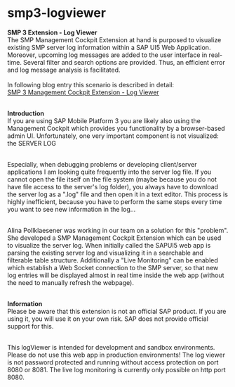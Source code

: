 # smp3-logviewer

<p><b>SMP 3 Extension - Log Viewer</b><br>
The SMP Management Cockpit Extension at hand is purposed to visualize existing SMP server log information within a SAP UI5 Web Application. Moreover, upcoming log messages are added to the user interface in real-time. Several filter and search options are provided. Thus, an efficient error and log message analysis is facilitated.
<br><br>
In following blog entry this scenario is described in detail: <br>
<a href="http://scn.sap.com/docs/DOC-74237">SMP 3 Management Cockpit Extension - Log Viewer</a>
<br><br>
<p><b>Introduction</b><br>
If you are using SAP Mobile Platform 3 you are likely also using the Management Cockpit which provides you functionality by a browser-based admin UI. Unfortunately, one very important component is not visualized: the SERVER LOG<br><br>

Especially, when debugging problems or developing client/server applications I am looking quite frequently into the server log file. If you cannot open the file itself on the file system (maybe because you do not have file access to the server's log folder), you always have to download the server log as a ".log" file and then open it in a text editor. This process is highly inefficient, because you have to perform the same steps every time you want to see new information in the log...<br><br>

Alina Pollklaesener was working in our team on a solution for this "problem". She developed a SMP Management Cockpit Extension which can be used to visualize the server log. When initially called the SAPUI5 web app is parsing the existing server log and visualizing it in a searchable and filterable table structure. Additionally a "Live Monitoring" can be enabled which establish a Web Socket connection to the SMP server, so that new log entries will be displayed almost in real time inside the web app (without the need to manually refresh the webpage). <br><br>

<p><b>Information</b><br>
Please be aware that this extension is not an official SAP product. If you are using it, you will use it on your own risk. SAP does not provide official support for this.<br><br>

This logViewer is intended for development and sandbox environments. Please do not use this web app in production environments! The log viewer is not password protected and running without access protection on port 8080 or 8081. The live log monitoring is currently only possible on http port 8080.
</p>
<p></p>


